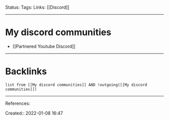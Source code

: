 Status: 
Tags: 
Links: [[Discord]]
___
# My discord communities
- [[Partnered Youtube Discord]]
___
# Backlinks
```dataview
list from [[My discord communities]] AND !outgoing([[My discord communities]])
```
___
References:

Created:: 2022-01-08 16:47
